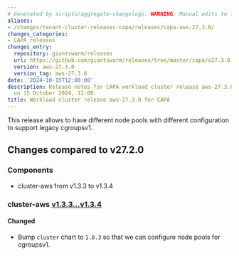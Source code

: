 ```yaml
---
# Generated by scripts/aggregate-changelogs. WARNING: Manual edits to this files will be overwritten.
aliases:
- /changes/tenant-cluster-releases-capa/releases/capa-aws-27.3.0/
changes_categories:
- CAPA releases
changes_entry:
  repository: giantswarm/releases
  url: https://github.com/giantswarm/releases/tree/master/capa/v27.3.0
  version: aws-27.3.0
  version_tag: aws-27.3.0
date: '2024-10-15T12:00:00'
description: Release notes for CAPA workload cluster release aws-27.3.0, published
  on 15 October 2024, 12:00.
title: Workload cluster release aws-27.3.0 for CAPA
---
```


This release allows to have different node pools with different configuration to support legacy cgroupsv1.

## Changes compared to v27.2.0

### Components

- cluster-aws from v1.3.3 to v1.3.4

### cluster-aws [v1.3.3...v1.3.4](https://github.com/giantswarm/cluster-aws/compare/v1.3.3...v1.3.4)

#### Changed

- Bump `cluster` chart to `1.0.3` so that we can configure node pools for cgroupsv1.
